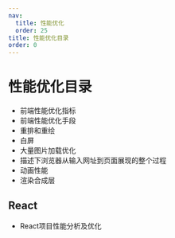 ```yaml
---
nav:
  title: 性能优化
  order: 25
title: 性能优化目录
order: 0
---
```


# 性能优化目录

- 前端性能优化指标
- 前端性能优化手段
- 重排和重绘
- 白屏
- 大量图片加载优化
- 描述下浏览器从输入网址到页面展现的整个过程
- 动画性能
- 渲染合成层

## React

- React项目性能分析及优化
